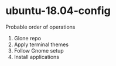 # ubuntu-18.04-config
Probable order of operations
1. Glone repo
2. Apply terminal themes
3. Follow Gnome setup
4. Install applications
